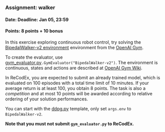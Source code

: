 ### Assignment: walker
#### Date: Deadline: Jan 05, 23:59
#### Points: 8 points + 10 bonus

In this exercise exploring continuous robot control,
try solving the [BipedalWalker-v2 environment](https://gym.openai.com/envs/BipedalWalker-v2)
environment from the [OpenAI Gym](https://gym.openai.com/).

To create the evaluator, use
[gym_evaluator.py](https://github.com/ufal/npfl122/tree/master/labs/08/gym_evaluator.py)`.GymEvaluator("BipedalWalker-v2")`.
The environment is continuous, states and actions are described at
[OpenAI Gym Wiki](https://github.com/openai/gym/wiki/BipedalWalker-v2).

In ReCodEx, you are expected to submit an already trained model,
which is evaluated on 100 episodes with a total time
limit of 10 minutes. If your average return is at least 100, you obtain
8 points. The task is also a _competition_ and at most 10 points will be awarded
according to relative ordering of your solution performances.

You can start with the [ddpg.py](https://github.com/ufal/npfl122/tree/master/labs/08/ddpg.py)
template, only set `args.env` to `BipedalWalker-v2`.

**Note that you must not submit `gym_evaluator.py` to ReCodEx.**
